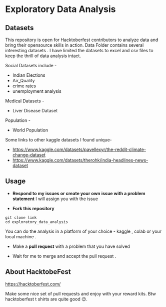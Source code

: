 # Exploratory Data Analysis

## Datasets
This repository is open for Hacktoberfest contributors to analyze data  and bring their opensource skills in action.
Data Folder contains several interesting datasets . I have limited the datasets to excel and csv files to keep the thrill of data analysis intact.

Social Datasets include -

- Indian Elections
- Air_Quality
- crime rates
- unemployment analysis


Medical Datasets -
- Liver Disease Dataset

Population -
- World Population


Some links to other kaggle datasets I found unique-
- https://www.kaggle.com/datasets/pavellexyr/the-reddit-climate-change-dataset
- https://www.kaggle.com/datasets/therohk/india-headlines-news-dataset

## Usage

- **Respond to my issues or create your own issue with a problem statement** I will assign you with the issue

- **Fork this repository**

```
git clone link
cd exploratory_data_analysis

```

You can do the analysis in a platform of your choice - kaggle , colab or your local machine . 
- Make a **pull request** with a problem that you have solved  

- Wait for me to merge and accept the pull request . 

## About HacktobeFest

https://hacktoberfest.com/

Make some nice set of pull requests and enjoy with your reward kits. Btw hacktoberfest t shirts are quite good 😉.


